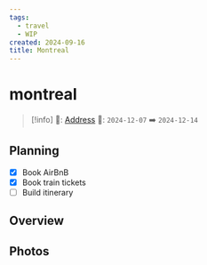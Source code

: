 ```yaml
---
tags:
  - travel
  - WIP
created: 2024-09-16
title: Montreal
---
```


# montreal

> [!info]
>📌: [Address]()
>📅: `2024-12-07` ➡️ `2024-12-14`

## Planning

- [x] Book AirBnB
- [x] Book train tickets
- [ ] Build itinerary

## Overview



## Photos


